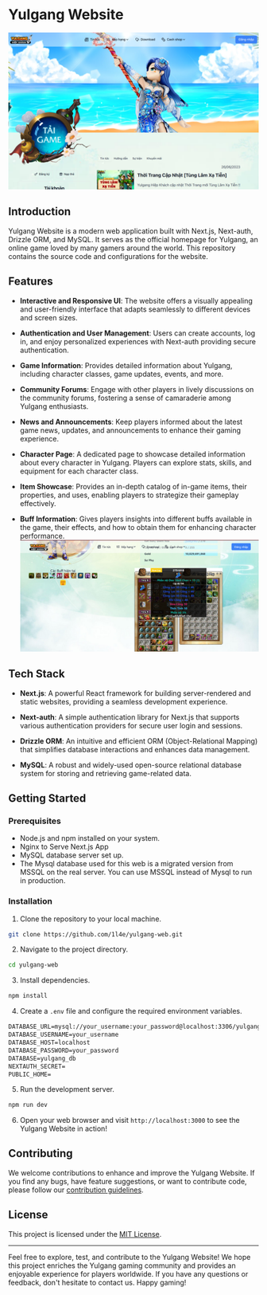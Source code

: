 # Yulgang Website

![Yulgang Website Banner](banner.png)

## Introduction

Yulgang Website is a modern web application built with Next.js, Next-auth, Drizzle ORM, and MySQL. It serves as the official homepage for Yulgang, an online game loved by many gamers around the world. This repository contains the source code and configurations for the website.

## Features

- **Interactive and Responsive UI**: The website offers a visually appealing and user-friendly interface that adapts seamlessly to different devices and screen sizes.

- **Authentication and User Management**: Users can create accounts, log in, and enjoy personalized experiences with Next-auth providing secure authentication.

- **Game Information**: Provides detailed information about Yulgang, including character classes, game updates, events, and more.

- **Community Forums**: Engage with other players in lively discussions on the community forums, fostering a sense of camaraderie among Yulgang enthusiasts.

- **News and Announcements**: Keep players informed about the latest game news, updates, and announcements to enhance their gaming experience.

- **Character Page**: A dedicated page to showcase detailed information about every character in Yulgang. Players can explore stats, skills, and equipment for each character class.

- **Item Showcase**: Provides an in-depth catalog of in-game items, their properties, and uses, enabling players to strategize their gameplay effectively.

- **Buff Information**: Gives players insights into different buffs available in the game, their effects, and how to obtain them for enhancing character performance.
![Yulgang Character Showcase](banner2.png)
## Tech Stack

- **Next.js**: A powerful React framework for building server-rendered and static websites, providing a seamless development experience.

- **Next-auth**: A simple authentication library for Next.js that supports various authentication providers for secure user login and sessions.

- **Drizzle ORM**: An intuitive and efficient ORM (Object-Relational Mapping) that simplifies database interactions and enhances data management.

- **MySQL**: A robust and widely-used open-source relational database system for storing and retrieving game-related data.

## Getting Started

### Prerequisites

- Node.js and npm installed on your system.
- Nginx to Serve Next.js App
- MySQL database server set up.
- The Mysql database used for this web is a migrated version from MSSQL on the real server. You can use MSSQL instead of Mysql to run in production.

### Installation

1. Clone the repository to your local machine.

```bash
git clone https://github.com/1l4e/yulgang-web.git
```

2. Navigate to the project directory.

```bash
cd yulgang-web
```

3. Install dependencies.

```bash
npm install
```

4. Create a `.env` file and configure the required environment variables.

```
DATABASE_URL=mysql://your_username:your_password@localhost:3306/yulgang_db
DATABASE_USERNAME=your_username
DATABASE_HOST=localhost
DATABASE_PASSWORD=your_password
DATABASE=yulgang_db
NEXTAUTH_SECRET=
PUBLIC_HOME=
```

5. Run the development server.

```bash
npm run dev
```

6. Open your web browser and visit `http://localhost:3000` to see the Yulgang Website in action!

## Contributing

We welcome contributions to enhance and improve the Yulgang Website. If you find any bugs, have feature suggestions, or want to contribute code, please follow our [contribution guidelines](CONTRIBUTING.md).

## License

This project is licensed under the [MIT License](LICENSE).

---

Feel free to explore, test, and contribute to the Yulgang Website! We hope this project enriches the Yulgang gaming community and provides an enjoyable experience for players worldwide. If you have any questions or feedback, don't hesitate to contact us. Happy gaming!